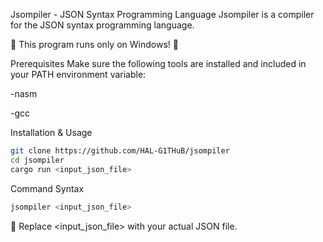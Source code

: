 Jsompiler - JSON Syntax Programming Language
Jsompiler is a compiler for the JSON syntax programming language.

🚨 This program runs only on Windows! 🚨

Prerequisites
Make sure the following tools are installed and included in your PATH environment variable:

-nasm

-gcc

Installation & Usage

```bash
git clone https://github.com/HAL-G1THuB/jsompiler
cd jsompiler
cargo run <input_json_file>
```

Command Syntax

```bash
jsompiler <input_json_file>
```

📌 Replace <input_json_file> with your actual JSON file.
